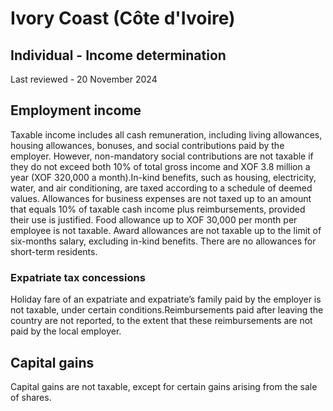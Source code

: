 # Ivory Coast (Côte d'Ivoire)
## Individual - Income determination
Last reviewed - 20 November 2024
## Employment income
Taxable income includes all cash remuneration, including living allowances, housing allowances, bonuses, and social contributions paid by the employer. However, non-mandatory social contributions are not taxable if they do not exceed both 10% of total gross income and XOF 3.8 million a year (XOF 320,000 a month).In-kind benefits, such as housing, electricity, water, and air conditioning, are taxed according to a schedule of deemed values.
Allowances for business expenses are not taxed up to an amount that equals 10% of taxable cash income plus reimbursements, provided their use is justified.
Food allowance up to XOF 30,000 per month per employee is not taxable.
Award allowances are not taxable up to the limit of six-months salary, excluding in-kind benefits.
There are no allowances for short-term residents.
### Expatriate tax concessions
Holiday fare of an expatriate and expatriate’s family paid by the employer is not taxable, under certain conditions.Reimbursements paid after leaving the country are not reported, to the extent that these reimbursements are not paid by the local employer.
## Capital gains
Capital gains are not taxable, except for certain gains arising from the sale of shares.
